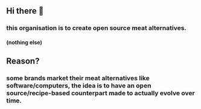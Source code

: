## Hi there 👋
### this organisation is to create open source meat alternatives.
#### (nothing else)
## Reason?
### some brands market their meat alternatives like software/computers, the idea is to have an open source/recipe-based counterpart made to actually evolve over time.